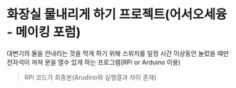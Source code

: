 # 화장실 물내리게 하기 프로젝트(어서오세융 - 메이킹 포럼)

대변기의 물을 안내리는 것을 막게 하기 위해 스위치를 일정 시간 이상동안 눌렀을 때만 전자석이 꺼져 문을 열수 있게 하는 프로그램(RPi or Arduino 이용)

>RPi 코드가 최종본(Arudino와 실행결과 차이 존재)
